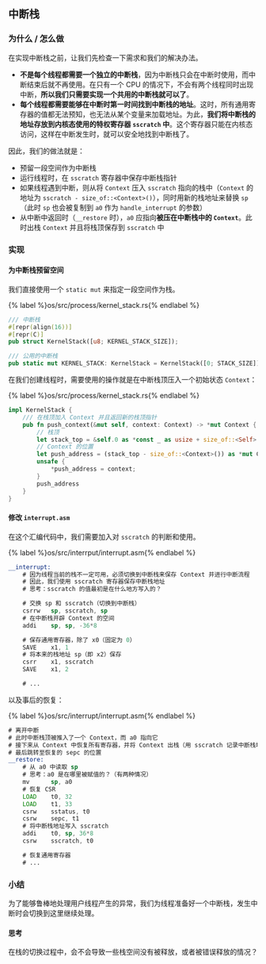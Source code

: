 ## 中断栈

### 为什么 / 怎么做

在实现中断栈之前，让我们先检查一下需求和我们的解决办法。

- **不是每个线程都需要一个独立的中断栈**，因为中断栈只会在中断时使用，而中断结束后就不再使用。在只有一个 CPU 的情况下，不会有两个线程同时出现中断，**所以我们只需要实现一个共用的中断栈就可以了**。
- **每个线程都需要能够在中断时第一时间找到中断栈的地址**。这时，所有通用寄存器的值都无法预知，也无法从某个变量来加载地址。为此，**我们将中断栈的地址存放到内核态使用的特权寄存器 `sscratch` 中**。这个寄存器只能在内核态访问，这样在中断发生时，就可以安全地找到中断栈了。

因此，我们的做法就是：

- 预留一段空间作为中断栈
- 运行线程时，在 `sscratch` 寄存器中保存中断栈指针  
- 如果线程遇到中断，则从将 `Context` 压入 `sscratch` 指向的栈中（`Context` 的地址为 `sscratch - size_of::<Context>()`），同时用新的栈地址来替换 `sp`（此时 `sp` 也会被复制到 `a0` 作为 `handle_interrupt` 的参数）  
- 从中断中返回时（`__restore` 时），`a0` 应指向**被压在中断栈中的 `Context`**。此时出栈 `Context` 并且将栈顶保存到 `sscratch` 中

### 实现

#### 为中断栈预留空间

我们直接使用一个 `static mut` 来指定一段空间作为栈。

{% label %}os/src/process/kernel_stack.rs{% endlabel %}
```rust
/// 中断栈
#[repr(align(16))]
#[repr(C)]
pub struct KernelStack([u8; KERNEL_STACK_SIZE]);

/// 公用的中断栈
pub static mut KERNEL_STACK: KernelStack = KernelStack([0; STACK_SIZE]);
```

在我们创建线程时，需要使用的操作就是在中断栈顶压入一个初始状态 `Context`：

{% label %}os/src/process/kernel_stack.rs{% endlabel %}
```rust
impl KernelStack {
    /// 在栈顶加入 Context 并且返回新的栈顶指针
    pub fn push_context(&mut self, context: Context) -> *mut Context {
        // 栈顶
        let stack_top = &self.0 as *const _ as usize + size_of::<Self>();
        // Context 的位置
        let push_address = (stack_top - size_of::<Context>()) as *mut Context;
        unsafe {
            *push_address = context;
        }
        push_address
    }
}
```

#### 修改 `interrupt.asm`

在这个汇编代码中，我们需要加入对 `sscratch` 的判断和使用。

{% label %}os/src/interrput/interrupt.asm{% endlabel %}
```asm
__interrupt:
    # 因为线程当前的栈不一定可用，必须切换到中断栈来保存 Context 并进行中断流程
    # 因此，我们使用 sscratch 寄存器保存中断栈地址
    # 思考：sscratch 的值最初是在什么地方写入的？

    # 交换 sp 和 sscratch（切换到中断栈）
    csrrw   sp, sscratch, sp
    # 在中断栈开辟 Context 的空间
    addi    sp, sp, -36*8

    # 保存通用寄存器，除了 x0（固定为 0）
    SAVE    x1, 1
    # 将本来的栈地址 sp（即 x2）保存
    csrr    x1, sscratch
    SAVE    x1, 2

    # ...
```

以及事后的恢复：

{% label %}os/src/interrupt/interrupt.asm{% endlabel %}
```asm
# 离开中断
# 此时中断栈顶被推入了一个 Context，而 a0 指向它
# 接下来从 Context 中恢复所有寄存器，并将 Context 出栈（用 sscratch 记录中断栈地址）
# 最后跳转至恢复的 sepc 的位置
__restore:
    # 从 a0 中读取 sp
    # 思考：a0 是在哪里被赋值的？（有两种情况）
    mv      sp, a0
    # 恢复 CSR
    LOAD    t0, 32
    LOAD    t1, 33
    csrw    sstatus, t0
    csrw    sepc, t1
    # 将中断栈地址写入 sscratch
    addi    t0, sp, 36*8
    csrw    sscratch, t0

    # 恢复通用寄存器
    # ...
```

### 小结

为了能够鲁棒地处理用户线程产生的异常，我们为线程准备好一个中断栈，发生中断时会切换到这里继续处理。

#### 思考

在栈的切换过程中，会不会导致一些栈空间没有被释放，或者被错误释放的情况？
